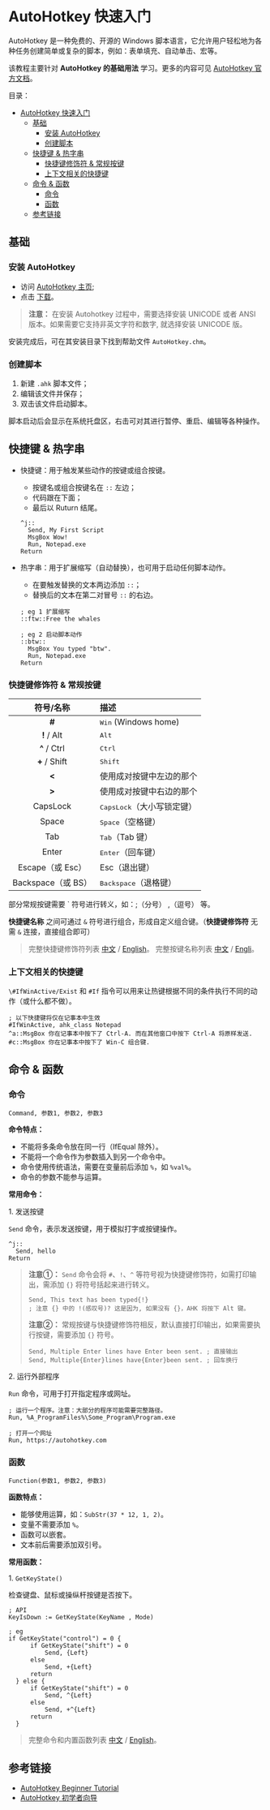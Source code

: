 # AutoHotkey 快速入门

AutoHotkey 是一种免费的、开源的 Windows 脚本语言，它允许用户轻松地为各种任务创建简单或复杂的脚本，例如：表单填充、自动单击、宏等。

该教程主要针对 **AutoHotkey 的基础用法** 学习。更多的内容可见 [AutoHotkey 官方文档](https://www.autohotkey.com/docs/AutoHotkey.htm)。

目录：

- [AutoHotkey 快速入门](#autohotkey-快速入门)
  - [基础](#基础)
    - [安装 AutoHotkey](#安装-autohotkey)
    - [创建脚本](#创建脚本)
  - [快捷键 & 热字串](#快捷键--热字串)
    - [快捷键修饰符 & 常规按键](#快捷键修饰符--常规按键)
    - [上下文相关的快捷键](#上下文相关的快捷键)
  - [命令 & 函数](#命令--函数)
    - [命令](#命令)
    - [函数](#函数)
  - [参考链接](#参考链接)

## 基础

### 安装 AutoHotkey

* 访问 [AutoHotkey 主页](https://autohotkey.com/);
* 点击 [下载](https://autohotkey.com/download/ahk-install.exe)。

> **注意：** 在安装 Autohotkey 过程中，需要选择安装 UNICODE 或者 ANSI 版本。如果需要它支持非英文字符和数字, 就选择安装 UNICODE 版。

安装完成后，可在其安装目录下找到帮助文件 `AutoHotkey.chm`。

### 创建脚本

1. 新建 `.ahk` 脚本文件；
2. 编辑该文件并保存；
3. 双击该文件启动脚本。

脚本启动后会显示在系统托盘区，右击可对其进行暂停、重启、编辑等各种操作。

## 快捷键 & 热字串

* 快捷键：用于触发某些动作的按键或组合按键。
  * 按键名或组合按键名在 `::` 左边；
  * 代码跟在下面；
  * 最后以 Ruturn 结尾。

  ```autohotkey
  ^j::
    Send, My First Script
    MsgBox Wow!
    Run, Notepad.exe
  Return
  ```

* 热字串：用于扩展缩写（自动替换），也可用于启动任何脚本动作。
  * 在要触发替换的文本两边添加 `::`；
  * 替换后的文本在第二对冒号 `::` 的右边。

  ```autohotkey
  ; eg 1 扩展缩写
  ::ftw::Free the whales

  ; eg 2 启动脚本动作
  ::btw::
    MsgBox You typed "btw".
    Run, Notepad.exe
  Return
  ```

### 快捷键修饰符 & 常规按键

符号/名称 | 描述
:-----:|:---
**#** |	<kbd>Win</kbd> (Windows home)
**!** / Alt |	<kbd>Alt</kbd>
**^** / Ctrl |	<kbd>Ctrl</kbd>
**+** / Shift |	<kbd>Shift</kbd>
**<** |	使用成对按键中左边的那个
**>** |	使用成对按键中右边的那个
CapsLock | <kbd>CapsLock</kbd>（大小写锁定键）
Space | <kbd>Space</kbd>（空格键）
Tab | <kbd>Tab</kbd>（Tab 键）
Enter | <kbd>Enter</kbd>（回车键）
Escape（或 Esc） | </kbd>Esc</kbd>（退出键）
Backspace（或 BS） | <kbd>Backspace</kbd>（退格键）

部分常规按键需要 \` 符号进行转义，如：;（分号） ,（逗号） 等。

**快捷键名称** 之间可通过 `&` 符号进行组合，形成自定义组合键。（**快捷键修饰符** 无需 `&` 连接，直接组合即可）

> 完整快捷键修饰符列表 [中文](https://wyagd001.github.io/zh-cn/docs/Hotkeys.htm#Symbols) / [English](https://www.autohotkey.com/docs/Hotkeys.htm#Symbols)。
> 完整按键名称列表 [中文](https://wyagd001.github.io/zh-cn/docs/KeyList.htm) / [Engli](https://www.autohotkey.com/docs/KeyList.htm)。

### 上下文相关的快捷键

`\#IfWinActive/Exist` 和 `#If` 指令可以用来让热键根据不同的条件执行不同的动作（或什么都不做）。

```autohotkey
; 以下快捷键将仅在记事本中生效
#IfWinActive, ahk_class Notepad
^a::MsgBox 你在记事本中按下了 Ctrl-A. 而在其他窗口中按下 Ctrl-A 将原样发送.
#c::MsgBox 你在记事本中按下了 Win-C 组合键.
```

## 命令 & 函数

### 命令

```autohotkey
Command, 参数1, 参数2, 参数3
```

**命令特点：**

* 不能将多条命令放在同一行（IfEqual 除外）。
* 不能将一个命令作为参数插入到另一个命令中。
* 命令使用传统语法，需要在变量前后添加 `%`，如 `%val%`。
* 命令的参数不能参与运算。

**常用命令：**

1\. 发送按键

`Send` 命令，表示发送按键，用于模拟打字或按键操作。

```autohotkey
^j::
  Send, hello
Return
```

> **注意①：** `Send` 命令会将 `#`、`!`、`^` 等符号视为快捷键修饰符，如需打印输出，需添加 `{}` 将符号括起来进行转义。
>
> ```autohotkey
> Send, This text has been typed{!}
> ; 注意 {} 中的 !(感叹号)? 这是因为, 如果没有 {}，AHK 将按下 Alt 键。
> ```
>
> **注意②：** 常规按键与快捷键修饰符相反，默认直接打印输出，如果需要执行按键，需要添加 `{}` 符号。
>
> ```autohotkey
> Send, Multiple Enter lines have Enter been sent. ; 直接输出
> Send, Multiple{Enter}lines have{Enter}been sent. ; 回车换行
> ```

2\. 运行外部程序

`Run` 命令，可用于打开指定程序或网址。

```autohotkey
; 运行一个程序。注意：大部分的程序可能需要完整路径。
Run, %A_ProgramFiles%\Some_Program\Program.exe

; 打开一个网址
Run, https://autohotkey.com
```

### 函数

```autohotkey
Function(参数1, 参数2, 参数3)
```

**函数特点：**

* 能够使用运算，如：`SubStr(37 * 12, 1, 2)`。
* 变量不需要添加 `%`。
* 函数可以嵌套。
* 文本前后需要添加双引号。

**常用函数：**

1\. `GetKeyState()`

检查键盘、鼠标或操纵杆按键是否按下。

```autohotkey
; API
KeyIsDown := GetKeyState(KeyName , Mode)

; eg
if GetKeyState("control") = 0 {
      if GetKeyState("shift") = 0
          Send, {Left}
      else
          Send, +{Left}
      return
  } else {
      if GetKeyState("shift") = 0
          Send, ^{Left}
      else
          Send, +^{Left}
      return
  }
```

> 完整命令和内置函数列表 [中文](https://wyagd001.github.io/zh-cn/docs/commands/index.htm) / [English](https://www.autohotkey.com/docs/commands/index.htm)。

## 参考链接

* [AutoHotkey Beginner Tutorial](https://www.autohotkey.com/docs/Tutorial.htm)
* [AutoHotkey 初学者向导](https://wyagd001.github.io/zh-cn/docs/Tutorial.htm)
